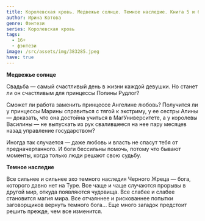 ```yaml
---
title: Королевская кровь. Медвежье солнце. Темное наследие. Книга 5 и 6
author: Ирина Котова
genre: Фэнтези
series: Королевская кровь
tags:
  - 16+
  - фэнтези
image: /src/assets/img/383285.jpeg
have: true
---
```

**Медвежье солнце**

Свадьба — самый счастливый день в жизни каждой девушки. Но станет ли он счастливым для принцессы Полины Рудлог?

Сможет ли работа заменить принцессе Ангелине любовь? Получится ли у принцессы Марины справиться с тягой к экстриму, у ее сестры Алины — доказать, что она достойна учиться в МагУниверситете, а у королевы Василины — не выпускать из рук свалившееся на нее пару месяцев назад управление государством?

Иногда так случается — даже любовь и власть не спасут тебя от предначертанного. И боги бессильны помочь, потому что бывают моменты, когда только люди решают свою судьбу.

**Темное наследие**

Все сильнее и сильнее эхо темного наследия Черного Жреца — бога, которого давно нет на Туре. Все чаще и чаще случаются прорывы в другой мир, откуда появляются чудовища. Все слабее и слабее становится магия мира. Все отчаяннее и рискованнее попытки заговорщиков вернуть темного бога… Еще много загадок предстоит решить прежде, чем все изменится.

